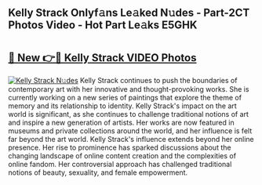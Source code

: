 ## Kelly Strack Onlyf𝚊ns Le𝚊ked N𝚞des - Part-2CT Photos Video - Hot Part Le𝚊ks E5GHK

# <h2><a href="http://ac31681.deff.icu/?id=Kelly+Strack">🔗 New 👉🔴 Kelly Strack VIDEO Photos</a></h2>

[![Kelly Strack N𝚞des](https://i.imgur.com/rIISA9y.gif)](http://ac31681.deff.icu/?id=Kelly+Strack)
Kelly Strack continues to push the boundaries of contemporary art with her innovative and thought-provoking works. She is currently working on a new series of paintings that explore the theme of memory and its relationship to identity. Kelly Strack's impact on the art world is significant, as she continues to challenge traditional notions of art and inspire a new generation of artists. Her works are now featured in museums and private collections around the world, and her influence is felt far beyond the art world. Kelly Strack's influence extends beyond her online presence. Her rise to prominence has sparked discussions about the changing landscape of online content creation and the complexities of online fandom. Her controversial approach has challenged traditional notions of beauty, sexuality, and female empowerment.
